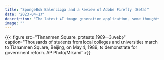 ```yaml
---
title: "SpongeBob Balenciaga and a Review of Adobe Firefly (Beta)"
date: "2023-04-13"
description: "The latest AI image generation application, some thoughts about future AI game generation, and the dawn of SpongeBob by Balenciaga"
image: ""
---
```


{{< figure src="Tiananmen_Square_protests_1989--3.webp" caption="Thousands of students from local colleges and universities march to Tiananmen Square, Beijing, on May 4, 1989, to demonstrate for government reform. AP Photo/Mikami" >}}